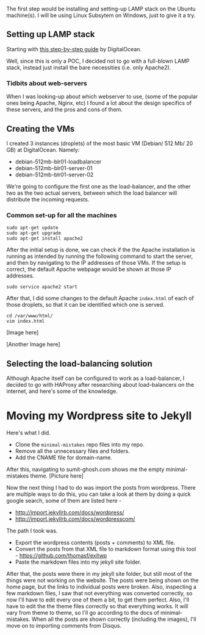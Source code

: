 The first step would be installing and setting-up LAMP stack on the Ubuntu machine(s). I will be using Linux Subsytem on Windows, just to give it a try.

## Setting up LAMP stack

Starting with [this step-by-step guide](https://www.digitalocean.com/community/tutorials/how-to-install-linux-apache-mysql-php-lamp-stack-on-ubuntu-16-04) by DigitalOcean.

Well, since this is only a POC, I decided not to go with a full-blown LAMP stack, instead just install the bare necessities (i.e. only Apache2).

### Tidbits about web-servers

When I was looking-up about which webserver to use, (some of the popular ones being Apache, Nginx, etc) I found a lot about the design specifics of these servers, and the pros and cons of them.

## Creating the VMs

I created 3 instances (droplets) of the most basic VM (Debian/ 512 Mb/ 20 GB) at DigitalOcean. Namely:

- debian-512mb-blr01-loadbalancer
- debian-512mb-blr01-server-01
- debian-512mb-blr01-server-02

We're going to configure the first one as the load-balancer, and the other two as the two actual servers, between which the load balancer will distribute the incoming requests.

### Common set-up for all the machines

```
sudo apt-get update
sudo apt-get upgrade
sudo apt-get install apache2
```

After the initial setup is done, we can check if the the Apache installation is running as intended by running the following command to start the server, and then by navigating to the IP addresses of those VMs. If the setup is correct, the default Apache webpage would be shown at those IP addresses.

```
sudo service apache2 start
```

After that, I did some changes to the default Apache `index.html` of each of those droplets, so that it can be identified which one is served.

```
cd /var/www/html/
vim index.html
```

[Image here]

[Another Image here]

## Selecting the load-balancing solution

Although Apache itself can be configured to work as a load-balancer, I decided to go with HAProxy after researching about load-balancers on the internet, and here's some of the knowledge.

# Moving my Wordpress site to Jekyll

Here's what I did.

- Clone the `minimal-mistakes` repo files into my repo.
- Remove all the unnecessary files and folders.
- Add the CNAME file for domain-name.

After this, navigating to sumit-ghosh.com shows me the empty minimal-mistakes theme. [Picture here]

Now the next thing I had to do was import the posts from wordpress. There are multiple ways to do this, you can take a look at them by doing a quick google search, some of them are listed here -

- http://import.jekyllrb.com/docs/wordpress/
- http://import.jekyllrb.com/docs/wordpresscom/

The path I took was.

- Export the wordpress contents (posts + comments) to XML file.
- Convert the posts from that XML file to markdown format using this tool - https://github.com/thomasf/exitwp
- Paste the markdown files into my jekyll site folder.

After that, the posts were there in my jekyll site folder, but still most of the things were not working on the website. The posts were being shown on the home page, but the links to individual posts were broken. Also, inspecting a few markdown files, I saw that not everything was converted correctly, so now I'll have to edit every one of them a bit, to get them perfect. Also, I'll have to edit the the theme files correctly so that everything works. It will vary from theme to theme, so I'll go according to the docs of minimal-mistakes. When all the posts are shown correctly (including the images), I'll move on to importing comments from Disqus.

